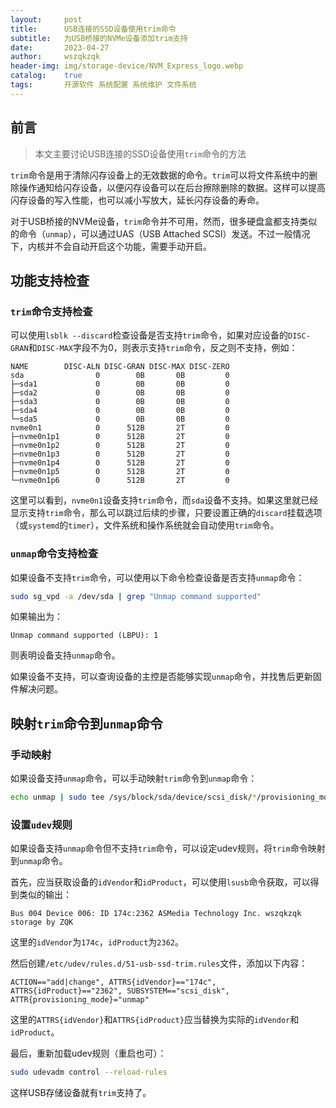 ```yaml
---
layout:     post
title:      USB连接的SSD设备使用trim命令
subtitle:   为USB桥接的NVMe设备添加trim支持
date:       2023-04-27
author:     wszqkzqk
header-img: img/storage-device/NVM_Express_logo.webp
catalog:    true
tags:       开源软件 系统配置 系统维护 文件系统
---
```


## 前言

> 本文主要讨论USB连接的SSD设备使用`trim`命令的方法

`trim`命令是用于清除闪存设备上的无效数据的命令。`trim`可以将文件系统中的删除操作通知给闪存设备，以便闪存设备可以在后台擦除删除的数据。这样可以提高闪存设备的写入性能，也可以减小写放大，延长闪存设备的寿命。

对于USB桥接的NVMe设备，`trim`命令并不可用，然而，很多硬盘盒都支持类似的命令（`unmap`），可以通过UAS（USB Attached SCSI）发送。不过一般情况下，内核并不会自动开启这个功能，需要手动开启。

## 功能支持检查

### `trim`命令支持检查

可以使用`lsblk --discard`检查设备是否支持`trim`命令，如果对应设备的`DISC-GRAN`和`DISC-MAX`字段不为0，则表示支持`trim`命令，反之则不支持，例如：

```
NAME        DISC-ALN DISC-GRAN DISC-MAX DISC-ZERO
sda                0        0B       0B         0
├─sda1             0        0B       0B         0
├─sda2             0        0B       0B         0
├─sda3             0        0B       0B         0
├─sda4             0        0B       0B         0
└─sda5             0        0B       0B         0
nvme0n1            0      512B       2T         0
├─nvme0n1p1        0      512B       2T         0
├─nvme0n1p2        0      512B       2T         0
├─nvme0n1p3        0      512B       2T         0
├─nvme0n1p4        0      512B       2T         0
├─nvme0n1p5        0      512B       2T         0
└─nvme0n1p6        0      512B       2T         0
```

这里可以看到，`nvme0n1`设备支持`trim`命令，而`sda`设备不支持。如果这里就已经显示支持`trim`命令，那么可以跳过后续的步骤，只要设置正确的`discard`挂载选项（或`systemd`的`timer`），文件系统和操作系统就会自动使用`trim`命令。

### `unmap`命令支持检查

如果设备不支持`trim`命令，可以使用以下命令检查设备是否支持`unmap`命令：

```bash
sudo sg_vpd -a /dev/sda | grep "Unmap command supported"
```

如果输出为：

```
Unmap command supported (LBPU): 1
```

则表明设备支持`unmap`命令。

如果设备不支持，可以查询设备的主控是否能够实现`unmap`命令，并找售后更新固件解决问题。

## 映射`trim`命令到`unmap`命令

### 手动映射

如果设备支持`unmap`命令，可以手动映射`trim`命令到`unmap`命令：

```bash
echo unmap | sudo tee /sys/block/sda/device/scsi_disk/*/provisioning_mode
```

### 设置`udev`规则

如果设备支持`unmap`命令但不支持`trim`命令，可以设定udev规则，将`trim`命令映射到`unmap`命令。

首先，应当获取设备的`idVendor`和`idProduct`，可以使用`lsusb`命令获取，可以得到类似的输出：

```
Bus 004 Device 006: ID 174c:2362 ASMedia Technology Inc. wszqkzqk storage by ZQK
```

这里的`idVendor`为`174c`，`idProduct`为`2362`。

然后创建`/etc/udev/rules.d/51-usb-ssd-trim.rules`文件，添加以下内容：

```
ACTION=="add|change", ATTRS{idVendor}=="174c", ATTRS{idProduct}=="2362", SUBSYSTEM=="scsi_disk", ATTR{provisioning_mode}="unmap"
```

这里的`ATTRS{idVendor}`和`ATTRS{idProduct}`应当替换为实际的`idVendor`和`idProduct`。

最后，重新加载udev规则（重启也可）：

```bash
sudo udevadm control --reload-rules
```

这样USB存储设备就有`trim`支持了。

